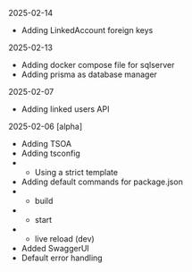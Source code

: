 2025-02-14

- Adding LinkedAccount foreign keys

2025-02-13

- Adding docker compose file for sqlserver
- Adding prisma as database manager

2025-02-07

- Adding linked users API

2025-02-06 [alpha]

- Adding TSOA
- Adding tsconfig
- - Using a strict template
- Adding default commands for package.json
- - build
- - start
- - live reload (dev)
- Added SwaggerUI
- Default error handling

